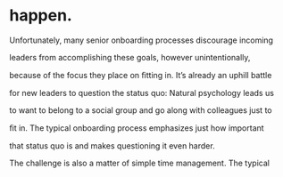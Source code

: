 # happen.

Unfortunately, many senior onboarding processes discourage incoming

leaders from accomplishing these goals, however unintentionally,

because of the focus they place on ﬁtting in. It’s already an uphill battle

for new leaders to question the status quo: Natural psychology leads us

to want to belong to a social group and go along with colleagues just to

ﬁt in. The typical onboarding process emphasizes just how important

that status quo is and makes questioning it even harder.

The challenge is also a matter of simple time management. The typical